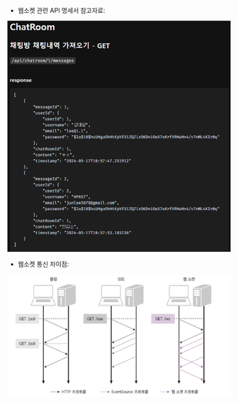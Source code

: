 
- 웹소켓 관련 API 명세서 참고자료:

![웹소켓 api 참고 자료](image/image4.png)


 - 웹소켓 통신 차이점:

![웹소켓 참고자료](image/image5.png)



